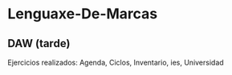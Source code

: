 # Lenguaxe-De-Marcas

## DAW (tarde)

Ejercicios realizados: Agenda, Ciclos, Inventario, ies, Universidad
